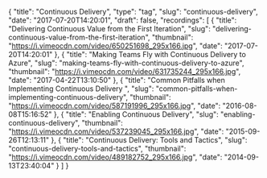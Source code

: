{
  "title": "Continuous Delivery",
  "type": "tag",
  "slug": "continuous-delivery",
  "date": "2017-07-20T14:20:01",
  "draft": false,
  "recordings": [
    {
      "title": "Delivering Continuous Value from the First Iteration",
      "slug": "delivering-continuous-value-from-the-first-iteration",
      "thumbnail": "https://i.vimeocdn.com/video/650251698_295x166.jpg",
      "date": "2017-07-20T14:20:01"
    },
    {
      "title": "Making Teams Fly with Continuous Delivery to Azure",
      "slug": "making-teams-fly-with-continuous-delivery-to-azure",
      "thumbnail": "https://i.vimeocdn.com/video/631735244_295x166.jpg",
      "date": "2017-04-22T13:10:50"
    },
    {
      "title": "Common Pitfalls when Implementing Continuous Delivery ",
      "slug": "common-pitfalls-when-implementing-continuous-delivery",
      "thumbnail": "https://i.vimeocdn.com/video/587191996_295x166.jpg",
      "date": "2016-08-08T15:16:52"
    },
    {
      "title": "Enabling Continuous Delivery",
      "slug": "enabling-continuous-delivery",
      "thumbnail": "https://i.vimeocdn.com/video/537239045_295x166.jpg",
      "date": "2015-09-26T12:13:11"
    },
    {
      "title": "Continuous Delivery: Tools and Tactics",
      "slug": "continuous-delivery-tools-and-tactics",
      "thumbnail": "https://i.vimeocdn.com/video/489182752_295x166.jpg",
      "date": "2014-09-13T23:40:04"
    }
  ]
}